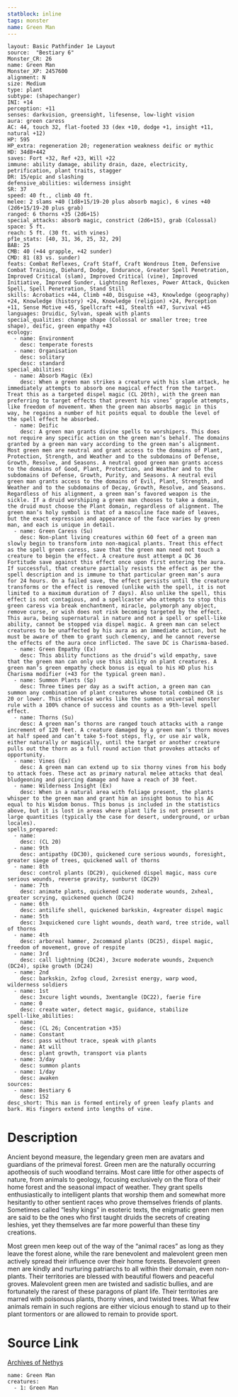 ```yaml
---
statblock: inline
tags: monster
name: Green Man
---
```

```statblock
layout: Basic Pathfinder 1e Layout
source:  "Bestiary 6"
Monster_CR: 26
name: Green Man
Monster_XP: 2457600
alignment: N
size: Medium
type: plant
subtype: (shapechanger)
INI: +14
perception: +11
senses: darkvision, greensight, lifesense, low-light vision
aura: green caress
AC: 44, touch 32, flat-footed 33 (dex +10, dodge +1, insight +11, natural +12)
HP: 595
HP_extra: regeneration 20; regeneration weakness deific or mythic
HD: 34d8+442
saves: Fort +32, Ref +23, Will +22
immune: ability damage, ability drain, daze, electricity, petrification, plant traits, stagger
DR: 15/epic and slashing
defensive_abilities: wilderness insight
SR: 37
speed: 40 ft., climb 40 ft.
melee: 2 slams +40 (1d8+15/19-20 plus absorb magic), 6 vines +40 (2d6+15/19-20 plus grab)
ranged: 6 thorns +35 (2d6+15)
special_attacks: absorb magic, constrict (2d6+15), grab (Colossal)
space: 5 ft.
reach: 5 ft. (30 ft. with vines)
pf1e_stats: [40, 31, 36, 25, 32, 29]
BAB: 25
CMB: 40 (+44 grapple, +42 sunder)
CMD: 81 (83 vs. sunder)
feats: Combat Reflexes, Craft Staff, Craft Wondrous Item, Defensive Combat Training, Diehard, Dodge, Endurance, Greater Spell Penetration, Improved Critical (slam), Improved Critical (vine), Improved Initiative, Improved Sunder, Lightning Reflexes, Power Attack, Quicken Spell, Spell Penetration, Stand Still
skills: Acrobatics +44, Climb +40, Disguise +43, Knowledge (geography) +24, Knowledge (history) +24, Knowledge (religion) +24, Perception +11, Sense Motive +45, Spellcraft +41, Stealth +47, Survival +45
languages: Druidic, Sylvan, speak with plants
special_qualities: change shape (Colossal or smaller tree; tree shape), deific, green empathy +43
ecology:
  - name: Environment
    desc: temperate forests
  - name: Organisation
    desc: solitary
    desc: standard
special_abilities:
  - name: Absorb Magic (Ex)
    desc: When a green man strikes a creature with his slam attack, he immediately attempts to absorb one magical effect from the target. Treat this as a targeted dispel magic (CL 20th), with the green man preferring to target effects that prevent his vines’ grapple attempts, like freedom of movement. When the green man absorbs magic in this way, he regains a number of hit points equal to double the level of the spell effect he absorbed.
  - name: Deific
    desc: A green man grants divine spells to worshipers. This does not require any specific action on the green man’s behalf. The domains granted by a green man vary according to the green man’s alignment. Most green men are neutral and grant access to the domains of Plant, Protection, Strength, and Weather and to the subdomains of Defense, Growth, Resolve, and Seasons. A neutral good green man grants access to the domains of Good, Plant, Protection, and Weather and to the subdomains of Defense, Growth, Purity, and Seasons. A neutral evil green man grants access to the domains of Evil, Plant, Strength, and Weather and to the subdomains of Decay, Growth, Resolve, and Seasons. Regardless of his alignment, a green man’s favored weapon is the sickle. If a druid worshiping a green man chooses to take a domain, the druid must choose the Plant domain, regardless of alignment. The green man’s holy symbol is that of a masculine face made of leaves, but the exact expression and appearance of the face varies by green man, and each is unique in detail.
  - name: Green Caress (Su)
    desc: Non-plant living creatures within 60 feet of a green man slowly begin to transform into non-magical plants. Treat this effect as the spell green caress, save that the green man need not touch a creature to begin the effect. A creature must attempt a DC 36 Fortitude save against this effect once upon first entering the aura. If successful, that creature partially resists the effect as per the spell description and is immune to that particular green man’s aura for 24 hours. On a failed save, the effect persists until the creature transforms or the effect is removed (unlike with the spell, it is not limited to a maximum duration of 7 days). Also unlike the spell, this effect is not contagious, and a spellcaster who attempts to stop this green caress via break enchantment, miracle, polymorph any object, remove curse, or wish does not risk becoming targeted by the effect. This aura, being supernatural in nature and not a spell or spell-like ability, cannot be stopped via dispel magic. A green man can select creatures to be unaffected by his aura as an immediate action, but he must be aware of them to grant such clemency, and he cannot reverse the effects of the aura once inflicted. The save DC is Charisma-based.
  - name: Green Empathy (Ex)
    desc: This ability functions as the druid’s wild empathy, save that the green man can only use this ability on plant creatures. A green man’s green empathy check bonus is equal to his HD plus his Charisma modifier (+43 for the typical green man).
  - name: Summon Plants (Sp)
    desc: Three times per day as a swift action, a green man can summon any combination of plant creatures whose total combined CR is 20 or lower. This otherwise works like the summon universal monster rule with a 100% chance of success and counts as a 9th-level spell effect.
  - name: Thorns (Su)
    desc: A green man’s thorns are ranged touch attacks with a range increment of 120 feet. A creature damaged by a green man’s thorn moves at half speed and can’t take 5-foot steps, fly, or use air walk, either naturally or magically, until the target or another creature pulls out the thorn as a full round action that provokes attacks of opportunity.
  - name: Vines (Ex)
    desc: A green man can extend up to six thorny vines from his body to attack foes. These act as primary natural melee attacks that deal bludgeoning and piercing damage and have a reach of 30 feet.
  - name: Wilderness Insight (Ex)
    desc: When in a natural area with foliage present, the plants whisper to the green man and grant him an insight bonus to his AC equal to his Wisdom bonus. This bonus is included in the statistics above, but it is lost in areas where plant life is not present in large quantities (typically the case for desert, underground, or urban locales).
spells_prepared:
  - name:
    desc: (CL 20)
  - name: 9th
    desc: antipathy (DC30), quickened cure serious wounds, foresight, greater siege of trees, quickened wall of thorns
  - name: 8th
    desc: control plants (DC29), quickened dispel magic, mass cure serious wounds, reverse gravity, sunburst (DC29)
  - name: 7th
    desc: animate plants, quickened cure moderate wounds, 2xheal, greater scrying, quickened quench (DC24)
  - name: 6th
    desc: antilife shell, quickened barkskin, 4xgreater dispel magic
  - name: 5th
    desc: 3xquickened cure light wounds, death ward, tree stride, wall of thorns
  - name: 4th
    desc: arboreal hammer, 2xcommand plants (DC25), dispel magic, freedom of movement, grove of respite
  - name: 3rd
    desc: call lightning (DC24), 3xcure moderate wounds, 2xquench (DC24), spike growth (DC24)
  - name: 2nd
    desc: barkskin, 2xfog cloud, 2xresist energy, warp wood, wilderness soldiers
  - name: 1st
    desc: 3xcure light wounds, 3xentangle (DC22), faerie fire
  - name: 0
    desc: create water, detect magic, guidance, stabilize
spell-like_abilities:
  - name:
    desc: (CL 26; Concentration +35)
  - name: Constant
    desc: pass without trace, speak with plants
  - name: At will
    desc: plant growth, transport via plants
  - name: 3/day
    desc: summon plants
  - name: 1/day
    desc: awaken
sources:
  - name: Bestiary 6
    desc: 152
desc_short: This man is formed entirely of green leafy plants and bark. His fingers extend into lengths of vine.
```
# Description
Ancient beyond measure, the legendary green men are avatars and guardians of the primeval forest. Green men are the naturally occurring apotheosis of such woodland terrains. Most care little for other aspects of nature, from animals to geology, focusing exclusively on the flora of their home forest and the seasonal impact of weather. They grant spells enthusiastically to intelligent plants that worship them and somewhat more hesitantly to other sentient races who prove themselves friends of plants. Sometimes called “leshy kings” in esoteric texts, the enigmatic green men are said to be the ones who first taught druids the secrets of creating leshies, yet they themselves are far more powerful than these tiny creations. 

Most green men keep out of the way of the “animal races” as long as they leave the forest alone, while the rare benevolent and malevolent green men actively spread their influence over their home forests. Benevolent green men are kindly and nurturing patriarchs to all within their domain, even non-plants. Their territories are blessed with beautiful flowers and peaceful groves. Malevolent green men are twisted and sadistic bullies, and are fortunately the rarest of these paragons of plant life. Their territories are marred with poisonous plants, thorny vines, and twisted trees. What few animals remain in such regions are either vicious enough to stand up to their plant tormentors or are allowed to remain to provide sport.
# Source Link
[Archives of Nethys](https://aonprd.com/MonsterDisplay.aspx?ItemName=Green%20Man)
```encounter-table
name: Green Man
creatures:
  - 1: Green Man
```

